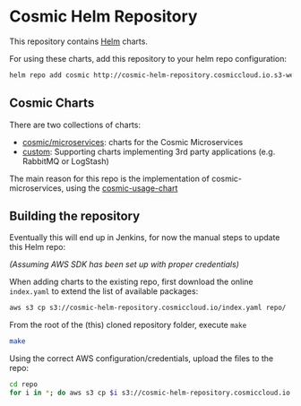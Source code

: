# Cosmic Helm Repository

This repository contains [Helm](https://github.com/kubernetes/helm) charts.

For using these charts, add this repository to your helm repo configuration:
```bash
helm repo add cosmic http://cosmic-helm-repository.cosmiccloud.io.s3-website.eu-central-1.amazonaws.com
```

## Cosmic Charts

There are two collections of charts:
- [cosmic/microservices](cosmic/microservices): charts for the Cosmic Microservices
- [custom](custom): Supporting charts implementing 3rd party applications (e.g. RabbitMQ or LogStash)

The main reason for this repo is the implementation of cosmic-microservices, using the [cosmic-usage-chart](cosmic/microservices/cosmic-usage-chart)


## Building the repository

Eventually this will end up in Jenkins, for now the manual steps to update this Helm repo:

_(Assuming AWS SDK has been set up with proper credentials)_

When adding charts to the existing repo, first download the online `index.yaml` to extend the list of available packages:
```bash
aws s3 cp s3://cosmic-helm-repository.cosmiccloud.io/index.yaml repo/
```

From the root of the (this) cloned repository folder, execute `make`
```bash
make
```

Using the correct AWS configuration/credentials, upload the files to the repo:
```bash
cd repo
for i in *; do aws s3 cp $i s3://cosmic-helm-repository.cosmiccloud.io ; done
```
